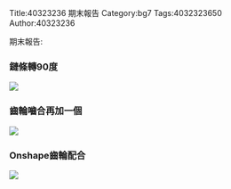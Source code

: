 Title:40323236  期末報告 
Category:bg7
Tags:4032323650 
Author:40323236 

期末報告:
<!-- PELICAN_END_SUMMARY -->
<h3>鏈條轉90度</h3>
<img src="http://i.imgur.com/GrKllX7.png"> 
</br>
<h3>齒輪嚙合再加一個</h3>
<img src="http://i.imgur.com/0uYfLMo.png"> 
</br>
<h3>Onshape齒輪配合</h3>
<img src="http://i.imgur.com/AQEzgTL.png">
</br>
 

